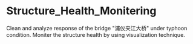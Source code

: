 # Structure_Health_Monitering
Clean and analyze response of the bridge "浦仪夹江大桥" under typhoon condition. Moniter the structure health by using visualization technique.
